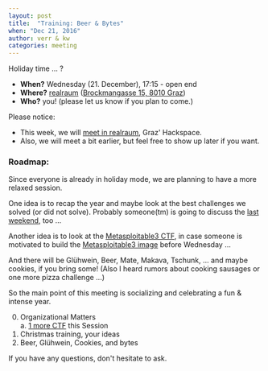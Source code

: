 ```yaml
---
layout: post
title:  "Training: Beer & Bytes"
when: "Dec 21, 2016"
author: verr & kw
categories: meeting
---
```


Holiday time ... ?

* **When?** Wednesday (21. December), 17:15 - open end
* **Where?** [realraum](https://realraum.at) ([Brockmangasse 15, 8010 Graz](http://www.openstreetmap.org/node/668061696#map=16/47.0656/15.4506))
* **Who?** you! (please let us know if you plan to come.)

Please notice:

* This week, we will [meet in realraum](https://grical.realraum.at/e/show/880/), Graz' Hackspace.
* Also, we will meet a bit earlier, but feel free to show up later if
you want.


### Roadmap:

Since everyone is already in holiday mode, we are planning to have a
more relaxed session.

One idea is to recap the year and maybe look at the best challenges we
solved (or did not solve). Probably someone(tm) is going to discuss
the [last weekend](https://ctftime.org/event/370), too ...

Another idea is to look at the [Metasploitable3 CTF](https://community.rapid7.com/community/metasploit/blog/2016/12/07/metasploitable3-capture-the-flags-competition), in case
someone is motivated to build the [Metasploitable3 image](https://github.com/rapid7/metasploitable3/) before
Wednesday ...

And there will be Glühwein, Beer, Mate, Makava, Tschunk, ... and maybe
cookies, if you bring some!
(Also I heard rumors about cooking sausages or one more pizza challenge ...)

So the main point of this meeting is socializing and celebrating a fun
& intense year.

0. Organizational Matters <br>
  a. [1 more CTF](https://33c3ctf.ccc.ac) this Session <br>
1. Christmas training, your ideas
2. Beer, Glühwein, Cookies, and bytes


If you have any questions, don't hesitate to ask.
